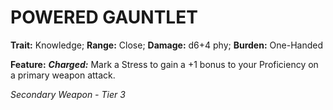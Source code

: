 ﻿---
tags:
  - Item
  - Weapon
name: 'POWERED GAUNTLET'
trait: 'Knowledge'
range: 'Close'
damage: 'd6+4 phy'
burden: 'One-Handed'
feat_name: 'Charged'
feat_text: 'Mark a Stress to gain a +1 bonus to your Proficiency on a primary weapon attack.'
primary_or_secondary: 'Secondary Weapon'
tier: 3
---

# POWERED GAUNTLET

**Trait:** Knowledge; **Range:** Close; **Damage:** d6+4 phy; **Burden:** One-Handed

**Feature:** ***Charged:*** Mark a Stress to gain a +1 bonus to your Proficiency on a primary weapon attack.

*Secondary Weapon - Tier 3*

